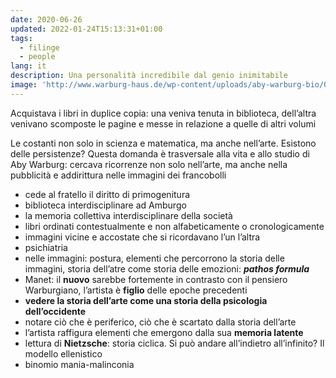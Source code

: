 ```yaml
---
date: 2020-06-26
updated: 2022-01-24T15:13:31+01:00
tags:
  - filinge
  - people
lang: it
description: Una personalità incredibile dal genio inimitabile
image: 'http://www.warburg-haus.de/wp-content/uploads/aby-warburg-bio/010_1895_katchina-479x600.jpg'
---
```

Acquistava i libri in duplice copia: una veniva tenuta in biblioteca, dell’altra venivano scomposte le pagine e messe in relazione a quelle di altri volumi

Le costanti non solo in scienza e matematica, ma anche nell’arte. Esistono delle persistenze? Questa domanda è trasversale alla vita e allo studio di Aby Warburg: cercava ricorrenze non solo nell’arte, ma anche nella pubblicità e addirittura nelle immagini dei francobolli

- cede al fratello il diritto di primogenitura
- biblioteca interdisciplinare ad Amburgo
- la memoria collettiva interdisciplinare della società
- libri ordinati contestualmente e non alfabeticamente o cronologicamente
- immagini vicine e accostate che si ricordavano l’un l’altra
- psichiatria
- nelle immagini: postura, elementi che percorrono la storia delle immagini, storia dell’atre come storia delle emozioni: ***pathos formula***
- Manet: il **nuovo** sarebbe fortemente in contrasto con il pensiero Warburgiano, l’artista è **figlio** delle epoche precedenti
- **vedere la storia dell’arte come una storia della psicologia dell’occidente**
- notare ciò che è periferico, ciò che è scartato dalla storia dell’arte
- l’artista raffigura elementi che emergono dalla sua **memoria latente**
- lettura di **Nietzsche**: storia ciclica. Si può andare all’indietro all’infinito? Il modello ellenistico
- binomio mania-malinconia
